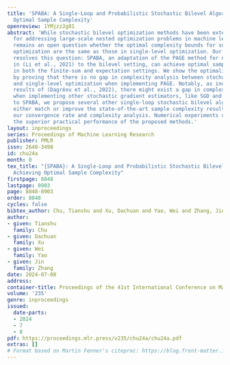 ```yaml
---
title: 'SPABA: A Single-Loop and Probabilistic Stochastic Bilevel Algorithm Achieving
  Optimal Sample Complexity'
openreview: 1YMjzz2g81
abstract: 'While stochastic bilevel optimization methods have been extensively studied
  for addressing large-scale nested optimization problems in machine learning, it
  remains an open question whether the optimal complexity bounds for solving bilevel
  optimization are the same as those in single-level optimization. Our main result
  resolves this question: SPABA, an adaptation of the PAGE method for nonconvex optimization
  in (Li et al., 2021) to the bilevel setting, can achieve optimal sample complexity
  in both the finite-sum and expectation settings. We show the optimality of SPABA
  by proving that there is no gap in complexity analysis between stochastic bilevel
  and single-level optimization when implementing PAGE. Notably, as indicated by the
  results of (Dagréou et al., 2022), there might exist a gap in complexity analysis
  when implementing other stochastic gradient estimators, like SGD and SAGA. In addition
  to SPABA, we propose several other single-loop stochastic bilevel algorithms, that
  either match or improve the state-of-the-art sample complexity results, leveraging
  our convergence rate and complexity analysis. Numerical experiments demonstrate
  the superior practical performance of the proposed methods.'
layout: inproceedings
series: Proceedings of Machine Learning Research
publisher: PMLR
issn: 2640-3498
id: chu24a
month: 0
tex_title: "{SPABA}: A Single-Loop and Probabilistic Stochastic Bilevel Algorithm
  Achieving Optimal Sample Complexity"
firstpage: 8848
lastpage: 8903
page: 8848-8903
order: 8848
cycles: false
bibtex_author: Chu, Tianshu and Xu, Dachuan and Yao, Wei and Zhang, Jin
author:
- given: Tianshu
  family: Chu
- given: Dachuan
  family: Xu
- given: Wei
  family: Yao
- given: Jin
  family: Zhang
date: 2024-07-08
address:
container-title: Proceedings of the 41st International Conference on Machine Learning
volume: '235'
genre: inproceedings
issued:
  date-parts:
  - 2024
  - 7
  - 8
pdf: https://proceedings.mlr.press/v235/chu24a/chu24a.pdf
extras: []
# Format based on Martin Fenner's citeproc: https://blog.front-matter.io/posts/citeproc-yaml-for-bibliographies/
---
```

